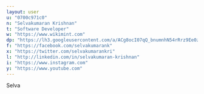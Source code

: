 ```yaml
---
layout: user
u: "0700c971c0"
n: "Selvakumaran Krishnan"
t: "Software Developer"
w: "https://www.wikimint.com"
dp: "https://lh3.googleusercontent.com/a/ACg8ocI07qQ_bnumnhN54rRrz9Ee0zxeN7rMfGrEvCiJqquW1eCMu2P2=s96-c"
f: "https://facebook.com/selvakumarank"
x: "https://twitter.com/selvakumarankri"
l: "http://linkedin.com/in/selvakumaran-krishnan"
i: "https://www.instagram.com"
y: "https://www.youtube.com"
---
```

Selva
